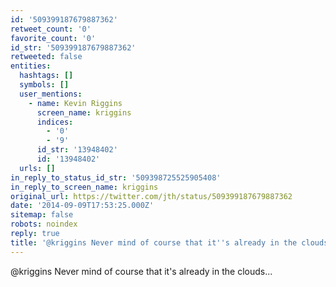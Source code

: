 ```yaml
---
id: '509399187679887362'
retweet_count: '0'
favorite_count: '0'
id_str: '509399187679887362'
retweeted: false
entities:
  hashtags: []
  symbols: []
  user_mentions:
    - name: Kevin Riggins
      screen_name: kriggins
      indices:
        - '0'
        - '9'
      id_str: '13948402'
      id: '13948402'
  urls: []
in_reply_to_status_id_str: '509398725525905408'
in_reply_to_screen_name: kriggins
original_url: https://twitter.com/jth/status/509399187679887362
date: '2014-09-09T17:53:25.000Z'
sitemap: false
robots: noindex
reply: true
title: '@kriggins Never mind of course that it''s already in the clouds...'
---
```


@kriggins Never mind of course that it's already in the clouds...
